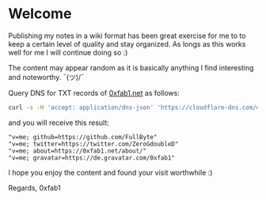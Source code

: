 # Welcome

Publishing my notes in a wiki format has been great exercise for me to to keep a certain level of quality and stay organized. As longs as this works well for me I will continue doing so :)

The content may appear random as it is basically anything I find interesting and noteworthy. ¯\(ツ)/¯

Query DNS for TXT records of [0xfab1.net](https://0xfab1.net) as follows:

```bash
curl -s -H 'accept: application/dns-json' 'https://cloudflare-dns.com/dns-query?name=0xfab1.net&type=TXT'  | jq -r .Answer[].data
```

and you will receive this result:

```shell
"v=me; github=https://github.com/FullByte"
"v=me; twitter=https://twitter.com/ZeroGdoubleD"
"v=me; about=https://0xfab1.net/about/"
"v=me; gravatar=https://de.gravatar.com/0xfab1"
```

I hope you enjoy the content and found your visit worthwhile :)

Regards,
0xfab1
